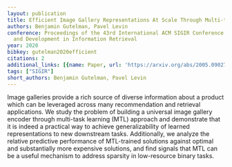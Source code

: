 ```yaml
---
layout: publication
title: Efficient Image Gallery Representations At Scale Through Multi-task Learning
authors: Benjamin Gutelman, Pavel Levin
conference: Proceedings of the 43rd International ACM SIGIR Conference on Research
  and Development in Information Retrieval
year: 2020
bibkey: gutelman2020efficient
citations: 2
additional_links: [{name: Paper, url: 'https://arxiv.org/abs/2005.09027'}]
tags: ["SIGIR"]
short_authors: Benjamin Gutelman, Pavel Levin
---
```

Image galleries provide a rich source of diverse information about a product
which can be leveraged across many recommendation and retrieval applications.
We study the problem of building a universal image gallery encoder through
multi-task learning (MTL) approach and demonstrate that it is indeed a
practical way to achieve generalizability of learned representations to new
downstream tasks. Additionally, we analyze the relative predictive performance
of MTL-trained solutions against optimal and substantially more expensive
solutions, and find signals that MTL can be a useful mechanism to address
sparsity in low-resource binary tasks.